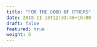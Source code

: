 ```yaml
---
title: "FOR THE GOOD OF OTHERS"
date: 2018-11-18T12:33:46+10:00
draft: false
featured: true
weight: 6
---
```


